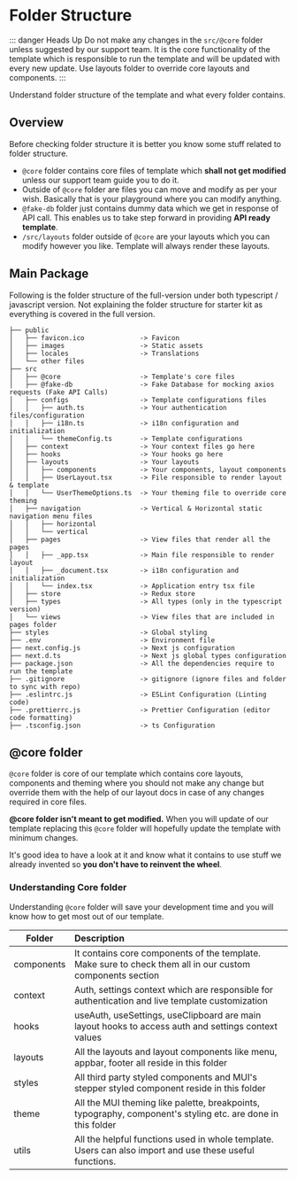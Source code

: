 # Folder Structure

::: danger Heads Up
Do not make any changes in the `src/@core` folder unless suggested by our support team. It is the core functionality of the template which is responsible to run the template and will be updated with every new update. Use layouts folder to override core layouts and components.
:::

Understand folder structure of the template and what every folder contains.

## Overview

Before checking folder structure it is better you know some stuff related to folder structure.

- `@core` folder contains core files of template which **shall not get modified** unless our support team guide you to do it.
- Outside of `@core` folder are files you can move and modify as per your wish. Basically that is your playground where you can modify anything.
- `@fake-db` folder just contains dummy data which we get in response of API call. This enables us to take step forward in providing **API ready template**.
- `/src/layouts` folder outside of `@core` are your layouts which you can modify however you like. Template will always render these layouts.

## Main Package

Following is the folder structure of the full-version under both typescript / javascript version. Not explaining the folder structure for starter kit as everything is covered in the full version.

```
├── public
│   ├── favicon.ico              -> Favicon
│   ├── images                   -> Static assets
│   ├── locales                  -> Translations
│   └── other files
├── src
│   ├── @core                    -> Template's core files
│   ├── @fake-db                 -> Fake Database for mocking axios requests (Fake API Calls)
│   ├── configs                  -> Template configurations files
│   │   ├── auth.ts              -> Your authentication files/configuration
│   │   ├── i18n.ts              -> i18n configuration and initialization
│   │   └── themeConfig.ts       -> Template configurations
│   ├── context                  -> Your context files go here
│   ├── hooks                    -> Your hooks go here
│   ├── layouts                  -> Your layouts
│   │   ├── components           -> Your components, layout components
│   │   ├── UserLayout.tsx       -> File responsible to render layout & template
│   │   └── UserThemeOptions.ts  -> Your theming file to override core theming
│   ├── navigation               -> Vertical & Horizontal static navigation menu files
│   │   ├── horizontal
│   │   └── vertical
│   ├── pages                    -> View files that render all the pages
│   │   ├── _app.tsx             -> Main file responsible to render layout
│   │   ├── _document.tsx        -> i18n configuration and initialization
│   │   └── index.tsx            -> Application entry tsx file
│   ├── store                    -> Redux store
│   ├── types                    -> All types (only in the typescript version)
│   └── views                    -> View files that are included in pages folder
├── styles                       -> Global styling
├── .env                         -> Environment file
├── next.config.js               -> Next js configuration
├── next.d.ts                    -> Next js global types configuration
├── package.json                 -> All the dependencies require to run the template
├── .gitignore                   -> gitignore (ignore files and folder to sync with repo)
├── .eslintrc.js                 -> ESLint Configuration (Linting code)
├── .prettierrc.js               -> Prettier Configuration (editor code formatting)
├── .tsconfig.json               -> ts Configuration
```

## @core folder

`@core` folder is core of our template which contains core layouts, components and theming where you should not make any change but override them with the help of our layout docs in case of any changes required in core files.

**@core folder isn't meant to get modified.** When you will update of our template replacing this `@core` folder will hopefully update the template with minimum changes.

It's good idea to have a look at it and know what it contains to use stuff we already invented so **you don't have to reinvent the wheel**.

### Understanding Core folder

Understanding `@core` folder will save your development time and you will know how to get most out of our template.

| Folder |       Description |
| ------ | :---------------- |
| components | It contains core components of the template. Make sure to check them all in our custom components section |
| context    | Auth, settings context which are responsible for authentication and live template customization |
| hooks      | useAuth, useSettings, useClipboard are main layout hooks to access auth and settings context values  |
| layouts    | All the layouts and layout components like menu, appbar, footer all reside in this folder |
| styles     | All third party styled components and MUI's stepper styled component reside in this folder |
| theme      | All the MUI theming like palette, breakpoints, typography, component's styling etc. are done in this folder |
| utils      | All the helpful functions used in whole template. Users can also import and use these useful functions.  |
